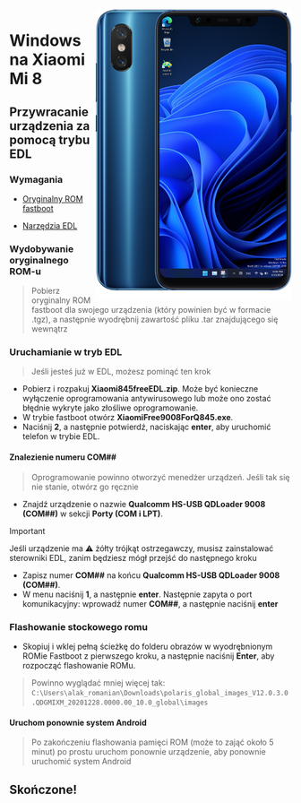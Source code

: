 <img align="right" src="https://github.com/n00b69/woa-dipper/blob/main/dipper.png" width="350" alt="Windows 11 running on dipper">

# Windows na Xiaomi Mi 8

## Przywracanie urządzenia za pomocą trybu EDL

### Wymagania
- [Oryginalny ROM fastboot](https://xmfirmwareupdater.com/miui/dipper/)

- [Narzędzia EDL](https://github.com/n00b69/woa-polaris/releases/download/Files/Xiaomi845freeEDL.zip)

### Wydobywanie oryginalnego ROM-u
> Pobierz oryginalny ROM fastboot dla swojego urządzenia (który powinien być w formacie .tgz), a następnie wyodrębnij zawartość pliku .tar znajdującego się wewnątrz

### Uruchamianie w tryb EDL
> Jeśli jesteś już w EDL, możesz pominąć ten krok
- Pobierz i rozpakuj **Xiaomi845freeEDL.zip**. Może być konieczne wyłączenie oprogramowania antywirusowego lub może ono zostać błędnie wykryte jako złośliwe oprogramowanie.
- W trybie fastboot otwórz **XiaomiFree9008ForQ845.exe**.
- Naciśnij **2**, a następnie potwierdź, naciskając **enter**, aby uruchomić telefon w trybie EDL.

#### Znalezienie numeru COM##
> Oprogramowanie powinno otworzyć menedżer urządzeń. Jeśli tak się nie stanie, otwórz go ręcznie
- Znajdź urządzenie o nazwie **Qualcomm HS-USB QDLoader 9008 (COM##)** w sekcji **Porty (COM i LPT)**.
> [!Important]
> Jeśli urządzenie ma ⚠️ żółty trójkąt ostrzegawczy, musisz zainstalować sterowniki EDL, zanim będziesz mógł przejść do następnego kroku
- Zapisz numer **COM##** na końcu **Qualcomm HS-USB QDLoader 9008 (COM##)**.
- W menu naciśnij **1**, a następnie **enter**. Następnie zapyta o port komunikacyjny: wprowadź numer **COM##**, a następnie naciśnij **enter**

### Flashowanie stockowego romu
- Skopiuj i wklej pełną ścieżkę do folderu obrazów w wyodrębnionym ROMie Fastboot z pierwszego kroku, a następnie naciśnij **Enter**, aby rozpocząć flashowanie ROMu.
> Powinno wyglądać mniej więcej tak: `C:\Users\alak_romanian\Downloads\polaris_global_images_V12.0.3.0.QDGMIXM_20201228.0000.00_10.0_global\images`

#### Uruchom ponownie system Android
> Po zakończeniu flashowania pamięci ROM (może to zająć około 5 minut) po prostu uruchom ponownie urządzenie, aby ponownie uruchomić system Android

## Skończone!











